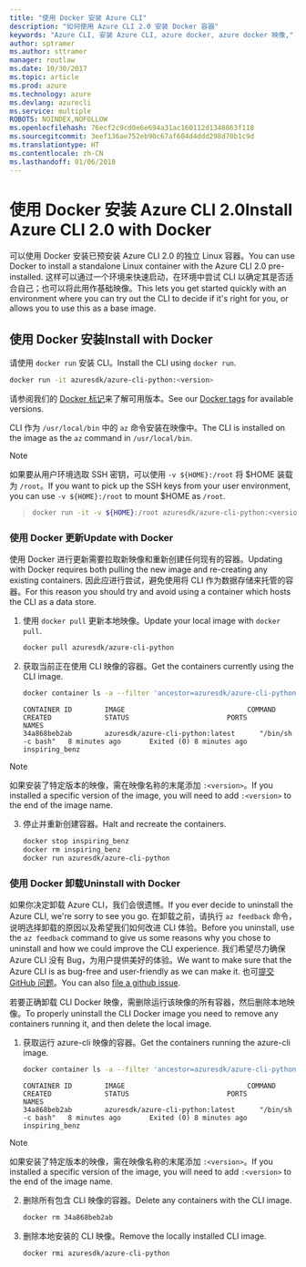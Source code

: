 ```yaml
---
title: "使用 Docker 安装 Azure CLI"
description: "如何使用 Azure CLI 2.0 安装 Docker 容器"
keywords: "Azure CLI, 安装 Azure CLI, azure docker, azure docker 映像,"
author: sptramer
ms.author: sttramer
manager: routlaw
ms.date: 10/30/2017
ms.topic: article
ms.prod: azure
ms.technology: azure
ms.devlang: azurecli
ms.service: multiple
ROBOTS: NOINDEX,NOFOLLOW
ms.openlocfilehash: 76ecf2c9cd0e6e694a31ac160112d1348863f118
ms.sourcegitcommit: 3eef136ae752eb90c67af604d4ddd298d70b1c9d
ms.translationtype: HT
ms.contentlocale: zh-CN
ms.lasthandoff: 01/06/2018
---
```

# <a name="install-azure-cli-20-with-docker"></a><span data-ttu-id="dc152-104">使用 Docker 安装 Azure CLI 2.0</span><span class="sxs-lookup"><span data-stu-id="dc152-104">Install Azure CLI 2.0 with Docker</span></span>

<span data-ttu-id="dc152-105">可以使用 Docker 安装已预安装 Azure CLI 2.0 的独立 Linux 容器。</span><span class="sxs-lookup"><span data-stu-id="dc152-105">You can use Docker to install a standalone Linux container with the Azure CLI 2.0 pre-installed.</span></span> <span data-ttu-id="dc152-106">这样可以通过一个环境来快速启动，在环境中尝试 CLI 以确定其是否适合自己；也可以将此用作基础映像。</span><span class="sxs-lookup"><span data-stu-id="dc152-106">This lets you get started quickly with an environment where you can try out the CLI to decide if it's right for you, or allows you to use this as a base image.</span></span>

## <a name="install-with-docker"></a><span data-ttu-id="dc152-107">使用 Docker 安装</span><span class="sxs-lookup"><span data-stu-id="dc152-107">Install with Docker</span></span>

<span data-ttu-id="dc152-108">请使用 `docker run` 安装 CLI。</span><span class="sxs-lookup"><span data-stu-id="dc152-108">Install the CLI using `docker run`.</span></span>

   ```bash
   docker run -it azuresdk/azure-cli-python:<version>
   ```

<span data-ttu-id="dc152-109">请参阅我们的 [Docker 标记](https://hub.docker.com/r/azuresdk/azure-cli-python/tags/)来了解可用版本。</span><span class="sxs-lookup"><span data-stu-id="dc152-109">See our [Docker tags](https://hub.docker.com/r/azuresdk/azure-cli-python/tags/) for available versions.</span></span>

<span data-ttu-id="dc152-110">CLI 作为 `/usr/local/bin` 中的 `az` 命令安装在映像中。</span><span class="sxs-lookup"><span data-stu-id="dc152-110">The CLI is installed on the image as the `az` command in `/usr/local/bin`.</span></span>

> [!NOTE]
> <span data-ttu-id="dc152-111">如果要从用户环境选取 SSH 密钥，可以使用 `-v ${HOME}:/root` 将 $HOME 装载为 `/root`。</span><span class="sxs-lookup"><span data-stu-id="dc152-111">If you want to pick up the SSH keys from your user environment, you can use `-v ${HOME}:/root` to mount $HOME as `/root`.</span></span>

> ```bash
> docker run -it -v ${HOME}:/root azuresdk/azure-cli-python:<version>
> ```

### <a name="update-with-docker"></a><span data-ttu-id="dc152-112">使用 Docker 更新</span><span class="sxs-lookup"><span data-stu-id="dc152-112">Update with Docker</span></span>

<span data-ttu-id="dc152-113">使用 Docker 进行更新需要拉取新映像和重新创建任何现有的容器。</span><span class="sxs-lookup"><span data-stu-id="dc152-113">Updating with Docker requires both pulling the new image and re-creating any existing containers.</span></span> <span data-ttu-id="dc152-114">因此应进行尝试，避免使用将 CLI 作为数据存储来托管的容器。</span><span class="sxs-lookup"><span data-stu-id="dc152-114">For this reason you should try and avoid using a container which hosts the CLI as a data store.</span></span>

1. <span data-ttu-id="dc152-115">使用 `docker pull` 更新本地映像。</span><span class="sxs-lookup"><span data-stu-id="dc152-115">Update your local image with `docker pull`.</span></span>

   ```bash
   docker pull azuresdk/azure-cli-python
   ```

2. <span data-ttu-id="dc152-116">获取当前正在使用 CLI 映像的容器。</span><span class="sxs-lookup"><span data-stu-id="dc152-116">Get the containers currently using the CLI image.</span></span>

   ```bash
   docker container ls -a --filter 'ancestor=azuresdk/azure-cli-python'
   ```

   ```output
   CONTAINER ID        IMAGE                              COMMAND             CREATED             STATUS                        PORTS               NAMES
   34a868beb2ab        azuresdk/azure-cli-python:latest      "/bin/sh -c bash"   8 minutes ago       Exited (0) 8 minutes ago                       inspiring_benz
   ```

  > [!NOTE]
  > <span data-ttu-id="dc152-117">如果安装了特定版本的映像，需在映像名称的末尾添加 `:<version>`。</span><span class="sxs-lookup"><span data-stu-id="dc152-117">If you installed a specific version of the image, you will need to add `:<version>` to the end of the image name.</span></span>

3. <span data-ttu-id="dc152-118">停止并重新创建容器。</span><span class="sxs-lookup"><span data-stu-id="dc152-118">Halt and recreate the containers.</span></span>

   ```bash
   docker stop inspiring_benz
   docker rm inspiring_benz
   docker run azuresdk/azure-cli-python
   ```

### <a name="uninstall-with-docker"></a><span data-ttu-id="dc152-119">使用 Docker 卸载</span><span class="sxs-lookup"><span data-stu-id="dc152-119">Uninstall with Docker</span></span>

<span data-ttu-id="dc152-120">如果你决定卸载 Azure CLI，我们会很遗憾。</span><span class="sxs-lookup"><span data-stu-id="dc152-120">If you ever decide to uninstall the Azure CLI, we're sorry to see you go.</span></span> <span data-ttu-id="dc152-121">在卸载之前，请执行 `az feedback` 命令，说明选择卸载的原因以及希望我们如何改进 CLI 体验。</span><span class="sxs-lookup"><span data-stu-id="dc152-121">Before you uninstall, use the `az feedback` command to give us some reasons why you chose to uninstall and how we could improve the CLI experience.</span></span> <span data-ttu-id="dc152-122">我们希望尽力确保 Azure CLI 没有 Bug，为用户提供美好的体验。</span><span class="sxs-lookup"><span data-stu-id="dc152-122">We want to make sure that the Azure CLI is as bug-free and user-friendly as we can make it.</span></span> <span data-ttu-id="dc152-123">也可[提交 GitHub 问题](https://github.com/Azure/azure-cli/issues)。</span><span class="sxs-lookup"><span data-stu-id="dc152-123">You can also [file a github issue](https://github.com/Azure/azure-cli/issues).</span></span>

<span data-ttu-id="dc152-124">若要正确卸载 CLI Docker 映像，需删除运行该映像的所有容器，然后删除本地映像。</span><span class="sxs-lookup"><span data-stu-id="dc152-124">To properly uninstall the CLI Docker image you need to remove any containers running it, and then delete the local image.</span></span>

1. <span data-ttu-id="dc152-125">获取运行 azure-cli 映像的容器。</span><span class="sxs-lookup"><span data-stu-id="dc152-125">Get the containers running the azure-cli image.</span></span>

   ```bash
   docker container ls -a --filter 'ancestor=azuresdk/azure-cli-python'
   ```

   ```output
   CONTAINER ID        IMAGE                              COMMAND             CREATED             STATUS                        PORTS               NAMES
   34a868beb2ab        azuresdk/azure-cli-python:latest      "/bin/sh -c bash"   8 minutes ago       Exited (0) 8 minutes ago                       inspiring_benz
   ```
  > [!NOTE]
  > <span data-ttu-id="dc152-126">如果安装了特定版本的映像，需在映像名称的末尾添加 `:<version>`。</span><span class="sxs-lookup"><span data-stu-id="dc152-126">If you installed a specific version of the image, you will need to add `:<version>` to the end of the image name.</span></span>

2. <span data-ttu-id="dc152-127">删除所有包含 CLI 映像的容器。</span><span class="sxs-lookup"><span data-stu-id="dc152-127">Delete any containers with the CLI image.</span></span>

   ```bash
   docker rm 34a868beb2ab
   ```

3. <span data-ttu-id="dc152-128">删除本地安装的 CLI 映像。</span><span class="sxs-lookup"><span data-stu-id="dc152-128">Remove the locally installed CLI image.</span></span>

   ```bash
   docker rmi azuresdk/azure-cli-python
   ```

